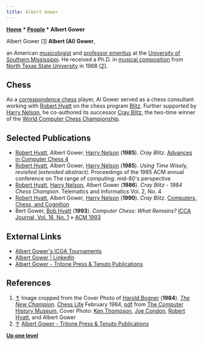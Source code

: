 ```yaml
---
title: Albert Gower
---
```

**[Home](Home "Home") * [People](People "People") * Albert Gower**

[](http://www.computerhistory.org/chess/full_record.php?iid=doc-431614f6cf749) Albert Gower <a id="cite-note-1" href="#cite-ref-1">[1]</a>
**Albert (Al) Gower**,

an American [musicologist](https://en.wikipedia.org/wiki/Musicology) and [professor emeritus](https://en.wikipedia.org/wiki/Professor_Emeritus) at the [University of Southern Mississippi](University_of_Southern_Mississippi "University of Southern Mississippi"). He received a Ph.D. in [musical composition](https://en.wikipedia.org/wiki/Musical_composition) from [North Texas State University](https://en.wikipedia.org/wiki/University_of_North_Texas) in 1968 <a id="cite-note-2" href="#cite-ref-2">[2]</a>.

## Chess

As a [correspondence chess](https://en.wikipedia.org/wiki/Correspondence_Chess) player, Al Gower served as a chess consultant working with [Robert Hyatt](Robert_Hyatt "Robert Hyatt") on the chess program [Blitz](Blitz "Blitz"). Further supported by [Harry Nelson](Harry_Nelson "Harry Nelson"), he co-authored its successor [Cray Blitz](Cray_Blitz "Cray Blitz"), the two-time winner of the [World Computer Chess Championship](World_Computer_Chess_Championship "World Computer Chess Championship").

## Selected Publications

- [Robert Hyatt](Robert_Hyatt "Robert Hyatt"), Albert Gower, [Harry Nelson](Harry_Nelson "Harry Nelson") (**1985**). *Cray Blitz*. [Advances in Computer Chess 4](Advances_in_Computer_Chess_4 "Advances in Computer Chess 4")
- [Robert Hyatt](Robert_Hyatt "Robert Hyatt"), Albert Gower, [Harry Nelson](Harry_Nelson "Harry Nelson") (**1985**). *Using Time Wisely, revisited (extended abstract).* Proceedings of the 1985 ACM annual conference on The range of computing: mid-80's perspective
- [Robert Hyatt](Robert_Hyatt "Robert Hyatt"), [Harry Nelson](Harry_Nelson "Harry Nelson"), Albert Gower (**1986**). *Cray Blitz - 1984 Chess Champion*. Telematics and Informatics Vol. 2, No. 4
- [Robert Hyatt](Robert_Hyatt "Robert Hyatt"), Albert Gower, [Harry Nelson](Harry_Nelson "Harry Nelson") (**1990**). *Cray Blitz*. [Computers, Chess, and Cognition](Computers,_Chess,_and_Cognition "Computers, Chess, and Cognition")
- Bert Gower, [Bob Hyatt](Robert_Hyatt "Robert Hyatt") (**1993**). *Computer Chess: What Remains?* [ICCA Journal, Vol. 16, No. 1](ICGA_Journal#16_1 "ICGA Journal") » [ACM 1993](ACM_1993 "ACM 1993")

## External Links

- [Albert Gower's ICGA Tournaments](https://www.game-ai-forum.org/icga-tournaments/person.php?id=395)
- [Albert Gower | LinkedIn](https://www.linkedin.com/in/albert-gower-683b8ba0/)
- [Albert Gower - Tritone Press & Tenuto Publications](http://www.tritone-tenuto.com/gower.htm)

## References

1. <a id="cite-ref-1" href="#cite-note-1">↑</a> Image cropped from the Cover Photo of [Harold Bogner](index.php?title=Harold_Bogner&action=edit&redlink=1 "Harold Bogner (page does not exist)") (**1984**). *[The New Champion](http://www.computerhistory.org/chess/full_record.php?iid=doc-431614f6cf749)*. [Chess Life](https://en.wikipedia.org/wiki/Chess_Life) February 1984, [pdf](http://archive.computerhistory.org/projects/chess/related_materials/text/3-1%20and%203-2%20and%203-3.Chess_Life.The_New_Champion.Bogner.Feb-1984/Chess_Life.The_New_Champion.Bogner.Feb-1984.062303068.sm.pdf) from [The Computer History Museum](The_Computer_History_Museum "The Computer History Museum"), Cover Photo: [Ken Thompson](Ken_Thompson "Ken Thompson"), [Joe Condon](Joe_Condon "Joe Condon"), [Robert Hyatt](Robert_Hyatt "Robert Hyatt"), and Albert Gower
1. <a id="cite-ref-2" href="#cite-note-2">↑</a> [Albert Gower - Tritone Press & Tenuto Publications](http://www.tritone-tenuto.com/gower.htm)

**[Up one level](People "People")**

